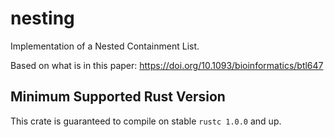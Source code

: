 # nesting

Implementation of a Nested Containment List.

Based on what is in this paper: https://doi.org/10.1093/bioinformatics/btl647

## Minimum Supported Rust Version
This crate is guaranteed to compile on stable `rustc 1.0.0` and up.
